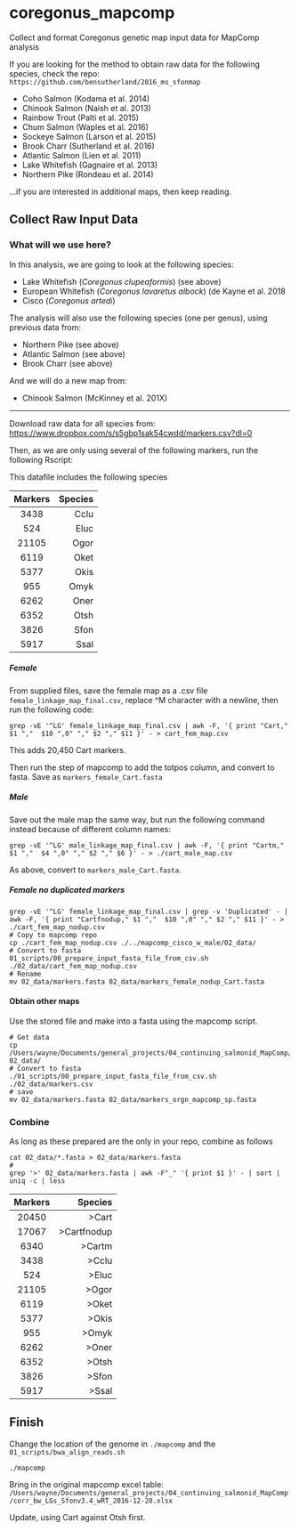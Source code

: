 # coregonus_mapcomp
Collect and format Coregonus genetic map input data for MapComp analysis


If you are looking for the method to obtain raw data for the following species, check the repo:     
`https://github.com/bensutherland/2016_ms_sfonmap`    

- Coho Salmon (Kodama et al. 2014)
- Chinook Salmon (Naish et al. 2013)
- Rainbow Trout (Palti et al. 2015)
- Chum Salmon (Waples et al. 2016)
- Sockeye Salmon (Larson et al. 2015)
- Brook Charr (Sutherland et al. 2016)
- Atlantic Salmon (Lien et al. 2011)
- Lake Whitefish (Gagnaire et al. 2013)
- Northern Pike (Rondeau et al. 2014)

...if you are interested in additional maps, then keep reading.     


## Collect Raw Input Data
### What will we use here? 
In this analysis, we are going to look at the following species:    
- Lake Whitefish (_Coregonus clupeaformis_) (see above)
- European Whitefish (_Coregonus lavaretus albock_) (de Kayne et al. 2018
- Cisco (_Coregonus artedi_)

The analysis will also use the following species (one per genus), using previous data from:     
- Northern Pike (see above)
- Atlantic Salmon (see above)
- Brook Charr (see above)

And we will do a new map from:
- Chinook Salmon (McKinney et al. 201X)


---

Download raw data for all species from:     
https://www.dropbox.com/s/s5gbp1sak54cwdd/markers.csv?dl=0     

Then, as we are only using several of the following markers, run the following Rscript:     
 


This datafile includes the following species       

Markers | Species
:--------: | --------:
3438 | Cclu
524 | Eluc
21105 | Ogor
6119 | Oket
5377 | Okis
955 | Omyk
6262 | Oner
6352 | Otsh
3826 | Sfon
5917 | Ssal

##### Female #####
From supplied files, save the female map as a .csv file `female_linkage_map_final.csv`, replace ^M character with a newline, then run the following code:     
```
grep -vE '^LG' female_linkage_map_final.csv | awk -F, '{ print "Cart," $1 ","  $10 ",0" "," $2 "," $11 }' - > cart_fem_map.csv
```

This adds 20,450 Cart markers.

Then run the step of mapcomp to add the totpos column, and convert to fasta. Save as `markers_female_Cart.fasta`

##### Male #####
Save out the male map the same way, but run the following command instead because of different column names:     
```
grep -vE '^LG' male_linkage_map_final.csv | awk -F, '{ print "Cartm," $1 ","  $4 ",0" "," $2 "," $6 }' - > ./cart_male_map.csv
``` 

As above, convert to `markers_male_Cart.fasta`.     

##### Female no duplicated markers #####
```
grep -vE '^LG' female_linkage_map_final.csv | grep -v 'Duplicated' - | awk -F, '{ print "Cartfnodup," $1 ","  $10 ",0" "," $2 "," $11 }' - > ./cart_fem_map_nodup.csv
# Copy to mapcomp repo
cp ./cart_fem_map_nodup.csv ./../mapcomp_cisco_w_male/02_data/
# Convert to fasta
01_scripts/00_prepare_input_fasta_file_from_csv.sh ./02_data/cart_fem_map_nodup.csv
# Rename
mv 02_data/markers.fasta 02_data/markers_female_nodup_Cart.fasta
```

#### Obtain other maps ####
Use the stored file and make into a fasta using the mapcomp script.  
       
```
# Get data
cp /Users/wayne/Documents/general_projects/04_continuing_salmonid_MapComp/00_source_materials/markers.csv 02_data/
# Convert to fasta
./01_scripts/00_prepare_input_fasta_file_from_csv.sh ./02_data/markers.csv 
# save
mv 02_data/markers.fasta 02_data/markers_orgn_mapcomp_sp.fasta   
```

### Combine ####
As long as these prepared are the only in your repo, combine as follows      
```
cat 02_data/*.fasta > 02_data/markers.fasta
# 
grep '>' 02_data/markers.fasta | awk -F"_" '{ print $1 }' - | sort | uniq -c | less
```

Markers | Species
:--------: | --------:
20450 | >Cart
17067 | >Cartfnodup
6340 | >Cartm
3438 | >Cclu
 524 | >Eluc
21105 | >Ogor
6119 |>Oket
5377 |>Okis
 955 |>Omyk
6262 |>Oner
6352 |>Otsh
3826 |>Sfon
5917 |>Ssal




## Finish
Change the location of the genome in `./mapcomp` and the `01_scripts/bwa_align_reads.sh`
```
./mapcomp
```

Bring in the original mapcomp excel table:    
`/Users/wayne/Documents/general_projects/04_continuing_salmonid_MapComp/corr_bw_LGs_Sfonv3.4_wRT_2016-12-28.xlsx`

Update, using Cart against Otsh first.   
